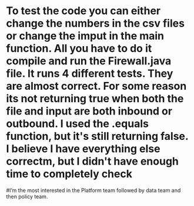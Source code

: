 # To test the code you can either change the numbers in the csv files or change the imput in the main function. All you have to do it compile and run the Firewall.java file. It runs 4 different tests. They are almost correct. For some reason its not returning true when both the file and input are both inbound or outbound. I used the .equals function, but it's still returning false. I believe I have everything else correctm, but I didn't have enough time to completely check

#I’m the most interested in the Platform team followed by data team and then policy team.
